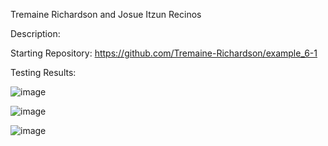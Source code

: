 Tremaine Richardson and Josue Itzun Recinos

Description:

Starting Repository: https://github.com/Tremaine-Richardson/example_6-1

Testing Results:

![image](https://github.com/Tremaine-Richardson/ECE218_Project3/assets/155551490/ea884621-0f02-4ce5-9482-0a386b2a838a)

![image](https://github.com/Tremaine-Richardson/ECE218_Project3/assets/155551490/6c4fe7aa-d988-421f-a402-98d026018e7b)

![image](https://github.com/Tremaine-Richardson/ECE218_Project3/assets/155551490/766e32ad-9d50-4268-95a9-a9e9541b3053)
